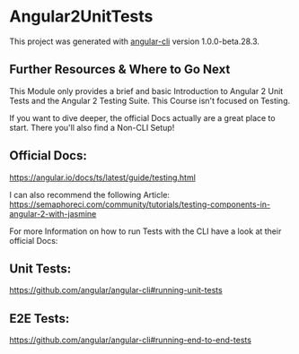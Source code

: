 # Angular2UnitTests

This project was generated with [angular-cli](https://github.com/angular/angular-cli) version 1.0.0-beta.28.3.

## Further Resources & Where to Go Next

This Module only provides a brief and basic Introduction to Angular 2 Unit Tests and the Angular 2 Testing Suite. This Course isn't focused on Testing.

If you want to dive deeper, the official Docs actually are a great place to start. There you'll also find a Non-CLI Setup!

## Official Docs: 
  https://angular.io/docs/ts/latest/guide/testing.html

I can also recommend the following Article: https://semaphoreci.com/community/tutorials/testing-components-in-angular-2-with-jasmine

For more Information on how to run Tests with the CLI have a look at their official Docs:

## Unit Tests: 
  https://github.com/angular/angular-cli#running-unit-tests

## E2E Tests: 
  https://github.com/angular/angular-cli#running-end-to-end-tests